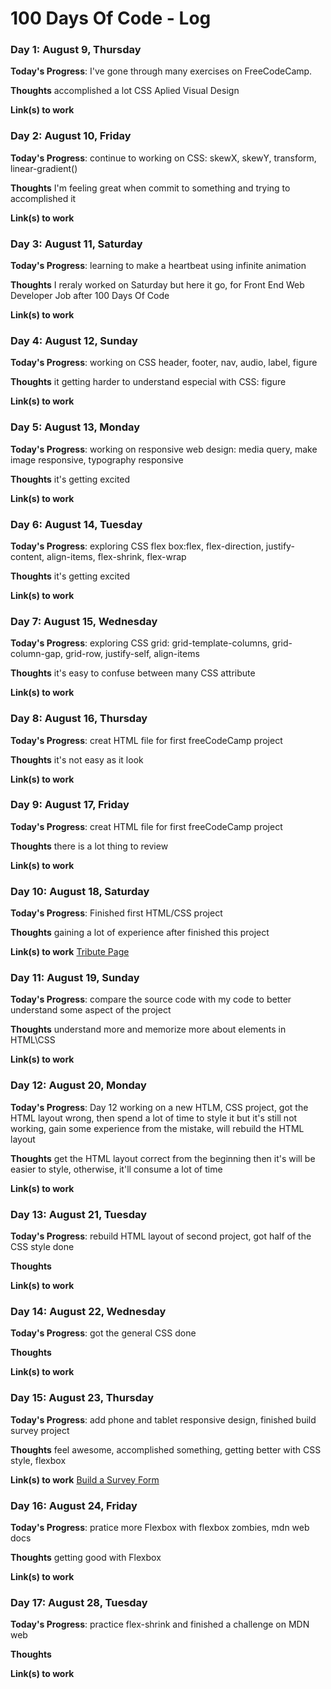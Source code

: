 # 100 Days Of Code - Log
<!--
### Day 0: February 30, 2016 (Example 1)
##### (delete me or comment me out)

**Today's Progress**: Fixed CSS, worked on canvas functionality for the app.

**Thoughts:** I really struggled with CSS, but, overall, I feel like I am slowly getting better at it. Canvas is still new for me, but I managed to figure out some basic functionality.

**Link to work:** [Calculator App](http://www.example.com)

### Day 0: February 30, 2016 (Example 2)
##### (delete me or comment me out)

**Today's Progress**: Fixed CSS, worked on canvas functionality for the app.

**Thoughts**: I really struggled with CSS, but, overall, I feel like I am slowly getting better at it. Canvas is still new for me, but I managed to figure out some basic functionality.

**Link(s) to work**: [Calculator App](http://www.example.com)


### Day 1: June 27, Monday

**Today's Progress**: I've gone through many exercises on FreeCodeCamp.

**Thoughts** I've recently started coding, and it's a great feeling when I finally solve an algorithm challenge after a lot of attempts and hours spent.

**Link(s) to work**
1. [Find the Longest Word in a String](https://www.freecodecamp.com/challenges/find-the-longest-word-in-a-string)
2. [Title Case a Sentence](https://www.freecodecamp.com/challenges/title-case-a-sentence)

-->

### Day 1: August 9, Thursday

**Today's Progress**: I've gone through many exercises on FreeCodeCamp.

**Thoughts**  accomplished a lot CSS Aplied Visual Design

**Link(s) to work**

### Day 2: August 10, Friday

**Today's Progress**: continue to working on CSS: skewX, skewY, transform, linear-gradient() 

**Thoughts**  I'm feeling great when commit to something and trying to accomplished it

**Link(s) to work**

### Day 3: August 11, Saturday

**Today's Progress**: learning to make a heartbeat using infinite animation 

**Thoughts**  I reraly worked on Saturday but here it go, for Front End Web Developer Job after 100 Days Of Code

**Link(s) to work**

### Day 4: August 12, Sunday

**Today's Progress**: working on CSS header, footer, nav, audio, label, figure

**Thoughts**  it getting harder to understand especial with CSS: figure

**Link(s) to work**

### Day 5: August 13, Monday

**Today's Progress**: working on responsive web design: media query, make image responsive, typography responsive

**Thoughts**  it's getting excited

**Link(s) to work**

### Day 6: August 14, Tuesday

**Today's Progress**: exploring CSS flex box:flex, flex-direction, justify-content, align-items, flex-shrink, flex-wrap

**Thoughts**  it's getting excited

**Link(s) to work**

### Day 7: August 15, Wednesday

**Today's Progress**: exploring CSS grid: grid-template-columns, grid-column-gap, grid-row, justify-self, align-items

**Thoughts**  it's easy to confuse between many CSS attribute

**Link(s) to work** 

### Day 8: August 16, Thursday

**Today's Progress**: creat HTML file for first freeCodeCamp project

**Thoughts**  it's not easy as it look

**Link(s) to work** 

### Day 9: August 17, Friday

**Today's Progress**: creat HTML file for first freeCodeCamp project

**Thoughts**  there is a lot thing to review

**Link(s) to work** 

### Day 10: August 18, Saturday

**Today's Progress**: Finished first HTML/CSS project

**Thoughts**  gaining a lot of experience after finished this project

**Link(s) to work** 
[Tribute Page](https://codepen.io/lambigini/pen/jpjREq)

### Day 11: August 19, Sunday

**Today's Progress**: compare the source code with my code to better understand some aspect of the project

**Thoughts**  understand more and memorize more about elements in HTML\CSS

**Link(s) to work** 

### Day 12: August 20, Monday

**Today's Progress**: Day 12 working on a new HTLM, CSS project, got the HTML layout wrong, then spend a lot of time to style it but it's still not working, gain some experience from the mistake, will rebuild the HTML layout 

**Thoughts**  get the HTML layout correct from the beginning then it's will be easier to style, otherwise, it'll consume a lot of time

**Link(s) to work** 

### Day 13: August 21, Tuesday

**Today's Progress**: rebuild HTML layout of second project, got half of the CSS style done

**Thoughts**  

**Link(s) to work** 

### Day 14: August 22, Wednesday

**Today's Progress**: got the general CSS done

**Thoughts**  

**Link(s) to work** 

### Day 15: August 23, Thursday

**Today's Progress**: add phone and tablet responsive design, finished build survey project

**Thoughts**  feel awesome, accomplished something, getting better with CSS style, flexbox

**Link(s) to work** 
  [Build a Survey Form](https://codepen.io/lambigini/pen/rZNJYd)

### Day 16: August 24, Friday

**Today's Progress**: pratice more Flexbox with flexbox zombies, mdn web docs

**Thoughts**  getting good with Flexbox

**Link(s) to work** 

### Day 17: August 28, Tuesday

**Today's Progress**: practice flex-shrink and finished a challenge on MDN web

**Thoughts**  

**Link(s) to work** 

  

